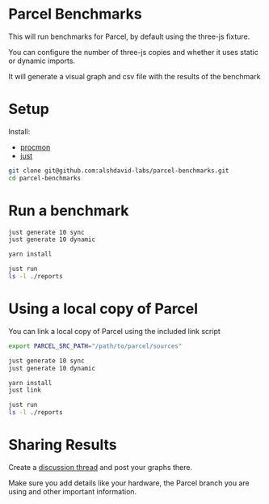 # Parcel Benchmarks

This will run benchmarks for Parcel, by default using the three-js fixture.

You can configure the number of three-js copies and whether it uses static or dynamic imports.

It will generate a visual graph and csv file with the results of the benchmark

# Setup

Install:

- [procmon](https://github.com/alshdavid/procmon)
- [just](https://github.com/casey/just)

```bash
git clone git@github.com:alshdavid-labs/parcel-benchmarks.git
cd parcel-benchmarks
```

# Run a benchmark

```bash
just generate 10 sync
just generate 10 dynamic

yarn install

just run
ls -l ./reports
```

# Using a local copy of Parcel

You can link a local copy of Parcel using the included link script

```bash
export PARCEL_SRC_PATH="/path/to/parcel/sources"

just generate 10 sync
just generate 10 dynamic

yarn install
just link

just run
ls -l ./reports
```

# Sharing Results

Create a [discussion thread](https://github.com/alshdavid-labs/parcel-benchmarks/discussions) and post your graphs there.

Make sure you add details like your hardware, the Parcel branch you are using and other important information.
